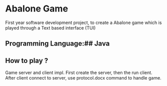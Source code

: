 # Abalone Game
First year software development project, to create a Abalone game which is played through a Text based interface (TUI) 
## Programming Language:## Java
## How to play ?
Game server and client impl.
First create the server, then the run client.
After client connect to server, use protocol.docx command to handle game.
